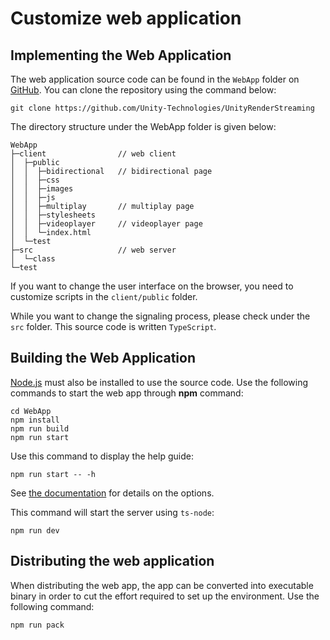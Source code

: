# Customize web application

## Implementing the Web Application

The web application source code can be found in the `WebApp` folder on [GitHub](https://github.com/Unity-Technologies/UnityRenderStreaming). You can clone the repository using the command below:

```shell
git clone https://github.com/Unity-Technologies/UnityRenderStreaming
```

The directory structure under the WebApp folder is given below:

```shell
WebApp
├─client                // web client
│  ├─public
│  │  ├─bidirectional   // bidirectional page
│  │  ├─css
│  │  ├─images
│  │  ├─js
│  │  ├─multiplay       // multiplay page
│  │  ├─stylesheets
│  │  ├─videoplayer     // videoplayer page
│  │  └─index.html
│  └─test
├─src                   // web server
│  └─class
└─test
```

If you want to change the user interface on the browser, you need to customize scripts in the `client/public` folder.

While you want to change the signaling process, please check under the `src` folder. This source code is written `TypeScript`.

## Building the Web Application
[Node.js](https://nodejs.org/) must also be installed to use the source code.
Use the following commands to start the web app through **npm** command:

```shell
cd WebApp
npm install
npm run build
npm run start
```

Use this command to display the help guide: 

```shell
npm run start -- -h
```

See [the documentation](webapp.md) for details on the options.

This command will start the server using `ts-node`: 

```shell
npm run dev
```

## Distributing the web application

When distributing the web app, the app can be converted into executable binary in order to cut the effort required to set up the environment. Use the following command: 

```shell
npm run pack
```